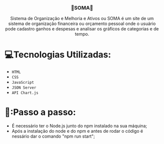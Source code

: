 <h3 align="center">
  💸SOMA💸
</h3>
<p align="center">
  Sistema de Organização e Melhoria e Ativos ou SOMA é um site de um sistema de organização financeira ou orçamento pessoal onde o usuário pode cadastro ganhos e despesas e analisar os gráficos de categorias e de tempo.
</p>

#  :computer:Tecnologias Utilizadas:

- `HTML`
- `CSS`
- `JavaScript`
- `JSON Server`
- `API Chart.js`

#  🧰:Passo a passo:

- É necessário ter o Node.js junto do npm instalado na sua máquina;
- Após a instalação do node e do npm e antes de rodar o código é nessário dar o comando "npm run start";
